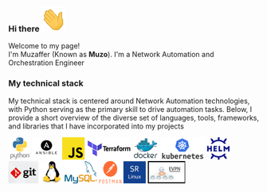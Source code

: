 ### Hi there  ![alt text](pics/waving_hand.gif)

<p>Welcome to my page! </br> I'm Muzaffer (Known as <b>Muzo</b>). I'm a Network Automation and Orchestration Engineer</p>

<h3>My technical stack</h3>

My technical stack is centered around Network Automation technologies, with Python serving as the primary skill to drive automation tasks. Below, I provide a short overview of the diverse set of languages, tools, frameworks, and libraries that I have incorporated into my projects


                                                         
![alt text](pics/python.png)
![alt text](pics/ansible.png)
![alt text](pics/js.png)
![alt text](pics/terra.png)
![alt text](pics/docker.png)
![alt text](pics/kubernetes.png)
![alt text](pics/helm.png)
![alt text](pics/git.jpg)
![alt text](pics/linux.webp)
![alt text](pics/mysql.png)
![alt text](pics/postman.png)
![alt text](pics/srlinux.png)
![alt text](pics/evpn.jpg)



